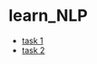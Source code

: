 # learn_NLP

- [task 1](https://github.com/rezaqomy/learn_NLP/blob/main/NLP/task%20001/001README.md)
- [task 2](https://github.com/rezaqomy/learn_NLP/blob/main/NLP/task%20002/002README.md)
